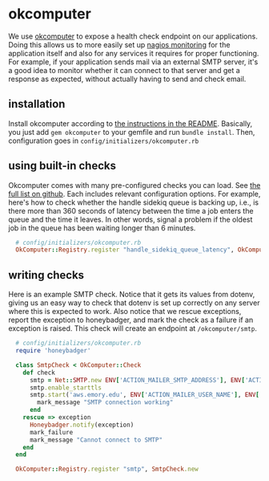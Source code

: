 # okcomputer

We use [okcomputer](https://github.com/sportngin/okcomputer) to expose a health check endpoint on our applications. Doing this allows us to more easily set up [nagios monitoring](../production/nagios.md) for the application itself and also for any services it requires for proper functioning. For example, if your application sends mail via an external SMTP server, it's a good idea to monitor whether it can connect to that server and get a response as expected, without actually having to send and check email.

## installation

Install okcomputer according to [the instructions in the README](https://github.com/sportngin/okcomputer). Basically, you just add `gem okcomputer` to your gemfile and run `bundle install`. Then, configuration goes in `config/initializers/okcomputer.rb`

## using built-in checks

Okcomputer comes with many pre-configured checks you can load. See [the full list on github](https://github.com/sportngin/okcomputer/tree/master/lib/ok_computer/built_in_checks). Each includes relevant configuration options. For example, here's how to check whether the handle sidekiq queue is backing up, i.e., is there more than 360 seconds of latency between the time a job enters the queue and the time it leaves. In other words, signal a problem if the oldest job in the queue has been waiting longer than 6 minutes.

```ruby
  # config/initializers/okcomputer.rb
  OkComputer::Registry.register "handle_sidekiq_queue_latency", OkComputer::SidekiqLatencyCheck.new('handle', 360)
```

## writing checks

Here is an example SMTP check. Notice that it gets its values from dotenv, giving us an easy way to check that dotenv is set up correctly on any server where this is expected to work. Also notice that we rescue exceptions, report the exception to honeybadger, and mark the check as a failure if an exception is raised. This check will create an endpoint at `/okcomputer/smtp`.

```ruby
  # config/initializers/okcomputer.rb
  require 'honeybadger'

  class SmtpCheck < OkComputer::Check
    def check
      smtp = Net::SMTP.new ENV['ACTION_MAILER_SMTP_ADDRESS'], ENV['ACTION_MAILER_PORT']
      smtp.enable_starttls
      smtp.start('aws.emory.edu', ENV['ACTION_MAILER_USER_NAME'], ENV['ACTION_MAILER_PASSWORD'], :plain) do |s|
        mark_message "SMTP connection working"
      end
    rescue => exception
      Honeybadger.notify(exception)
      mark_failure
      mark_message "Cannot connect to SMTP"
    end
  end

  OkComputer::Registry.register "smtp", SmtpCheck.new
```
